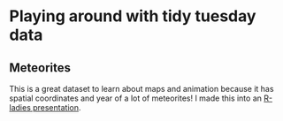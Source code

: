 # Playing around with tidy tuesday data

## Meteorites
This is a great dataset to learn about maps and animation because it has spatial coordinates and year of a lot of meteorites! I made this into an [R-ladies presentation](meteorites/rladies_oslo_2019_10_28.html).
